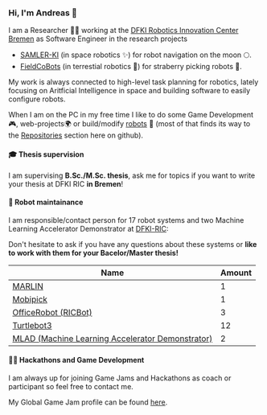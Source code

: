 ### Hi, I'm Andreas 👋

I am a Researcher 👨‍💻 working at the [DFKI Robotics Innovation Center Bremen](https://robotik.dfki-bremen.de/en/) as Software Engineer in the research projects
 * [SAMLER-KI](https://robotik.dfki-bremen.de/en/research/projects/samler-ki/) (in space robotics ✨) for robot navigation on the moon 🌕.
 * [FieldCoBots](https://robotik.dfki-bremen.de/en/research/projects/fieldcobots) (in terrestial robotics 🌱) for straberry picking robots 🍓.

My work is always connected to high-level task planning for robotics, lately focusing on Aritficial Intelligence in space and building software to easily configure robots.

<!--
My interests are:
 * robots in space ✨
 * task and motion planning 🗺️
 * controling robot fleets over the internet 🌍
 * game development 🎮 (using game engines for robot simulation)
 * building robots 🤖
-->

When I am on the PC in my free time I like to do some Game Development🎮, web-projects🌍 or build/modify [robots](https://github.com/brean/my-robot-fleet) 🤖 (most of that finds its way to the [Repositories](https://github.com/brean?tab=repositories) section here on github).

#### 🎓 Thesis supervision

I am supervising **B.Sc./M.Sc. thesis**, ask me for topics if you want to write your thesis at DFKI RIC **in Bremen**!

#### 🤖 Robot maintainance
I am responsible/contact person for 17 robot systems and two Machine Learning Accelerator Demonstrator at [DFKI-RIC](https://robotik.dfki-bremen.de/en/):

Don't hesitate to ask if you have any questions about these systems or **like to work with them for your Bacelor/Master thesis!**

| Name | Amount |
| -- | -- |
| [MARLIN](https://robotik.dfki-bremen.de/en/research/robot-systems/marlin) | 1 |
| [Mobipick](https://robotik.dfki-bremen.de/en/research/robot-systems/mobipick) | 1 |
| [OfficeRobot (RICBot)](https://robotik.dfki-bremen.de/en/research/robot-systems/officerobot) | 3 |
| [Turtlebot3](https://robotik.dfki-bremen.de/en/research/robot-systems/turtlebot-3) | 12 |
| [MLAD (Machine Learning Accelerator Demonstrator)](https://robotik.dfki-bremen.de/en/research/robot-systems/mlad) | 2 |

#### 👨‍💻 Hackathons and Game Development

I am always up for joining Game Jams and Hackathons as coach or participant so feel free to contact me.

My Global Game Jam profile can be found [here](https://globalgamejam.org/users/brean).

<!--
**brean/brean** is a ✨ _special_ ✨ repository because its `README.md` (this file) appears on your GitHub profile.

Here are some ideas to get you started:

- 🔭 I’m currently working on ...
- 🌱 I’m currently learning ...
- 👯 I’m looking to collaborate on ...
- 🤔 I’m looking for help with ...
- 💬 Ask me about ...
- 📫 How to reach me: ...
- 😄 Pronouns: ...
- ⚡ Fun fact: ...
-->
